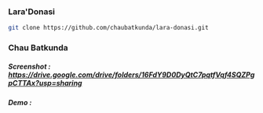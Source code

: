 ### Lara'Donasi

```sh
git clone https://github.com/chaubatkunda/lara-donasi.git
```

### Chau Batkunda

##### Screenshot : https://drive.google.com/drive/folders/16FdY9D0DyQtC7pqtfVqf4SQZPgpCTTAx?usp=sharing

##### Demo :

